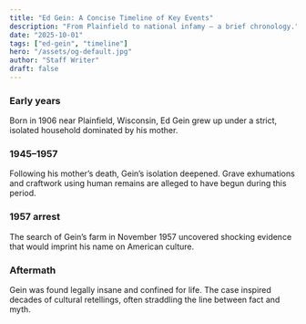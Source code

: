 ```yaml
---
title: "Ed Gein: A Concise Timeline of Key Events"
description: "From Plainfield to national infamy — a brief chronology."
date: "2025-10-01"
tags: ["ed-gein", "timeline"]
hero: "/assets/og-default.jpg"
author: "Staff Writer"
draft: false
---
```


### Early years
Born in 1906 near Plainfield, Wisconsin, Ed Gein grew up under a strict, isolated household dominated by his mother.

### 1945–1957
Following his mother’s death, Gein’s isolation deepened. Grave exhumations and craftwork using human remains are alleged to have begun during this period.

### 1957 arrest
The search of Gein’s farm in November 1957 uncovered shocking evidence that would imprint his name on American culture.

### Aftermath
Gein was found legally insane and confined for life. The case inspired decades of cultural retellings, often straddling the line between fact and myth.


